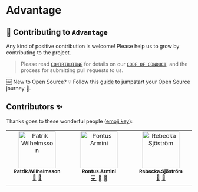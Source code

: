 # Advantage

## 🤝 Contributing to `Advantage`

Any kind of positive contribution is welcome! Please help us to grow by contributing to the project.

> Please read [`CONTRIBUTING`](CONTRIBUTING.md) for details on our [`CODE OF CONDUCT`](CODE_OF_CONDUCT.md), and the process for submitting pull requests to us.

🆕 New to Open Source? 💡 Follow this [guide](https://opensource.guide/how-to-contribute/) to jumpstart your Open Source journey 🚀.

## Contributors ✨

Thanks goes to these wonderful people ([emoji key](https://allcontributors.org/docs/en/emoji-key)):

<!-- ALL-CONTRIBUTORS-LIST:START - Do not remove or modify this section -->
<!-- prettier-ignore-start -->
<!-- markdownlint-disable -->
<table>
  <tbody>
    <tr>
      <td align="center" valign="top" width="14.28%"><a href="https://github.com/pattan"><img src="https://avatars.githubusercontent.com/u/1073964?v=4?s=100" width="100px;" alt="Patrik Wilhelmsson"/><br /><sub><b>Patrik Wilhelmsson</b></sub></a><br /><a href="#doc-pattan" title="Documentation">📖</a> <a href="#ideas-pattan" title="Ideas, Planning, & Feedback">🤔</a></td>
      <td align="center" valign="top" width="14.28%"><a href="https://github.com/pontusarmini"><img src="https://avatars.githubusercontent.com/u/4329077?v=4?s=100" width="100px;" alt="Pontus Armini"/><br /><sub><b>Pontus Armini</b></sub></a><br /><a href="#code-pontusarmini" title="Code">💻</a> <a href="#doc-pontusarmini" title="Documentation">📖</a> <a href="#ideas-pontusarmini" title="Ideas, Planning, & Feedback">🤔</a></td>
      <td align="center" valign="top" width="14.28%"><a href="https://github.com/rebeckasjostrom1"><img src="https://avatars.githubusercontent.com/u/73482574?v=4?s=100" width="100px;" alt="Rebecka Sjöström"/><br /><sub><b>Rebecka Sjöström</b></sub></a><br /><a href="#doc-rebeckasjostrom1" title="Documentation">📖</a> <a href="#ideas-rebeckasjostrom1" title="Ideas, Planning, & Feedback">🤔</a></td>
    </tr>
  </tbody>
</table>

<!-- markdownlint-restore -->
<!-- prettier-ignore-end -->

<!-- ALL-CONTRIBUTORS-LIST:END -->
